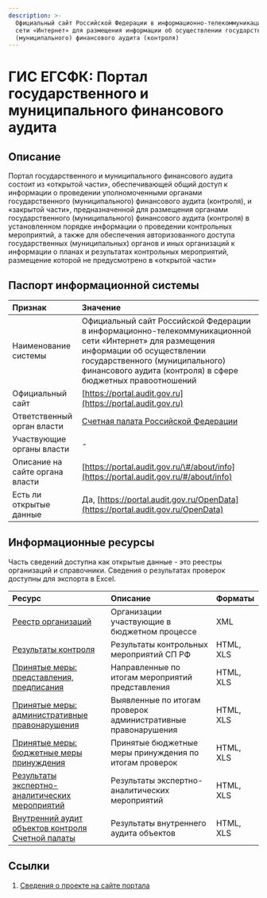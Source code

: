 ```yaml
---
description: >-
  Официальный сайт Российской Федерации в информационно-телекоммуникационной
  сети «Интернет» для размещения информации об осуществлении государственного
  (муниципального) финансового аудита (контроля)
---
```


# ГИС ЕГСФК: Портал государственного и муниципального финансового аудита

## Описание

Портал государственного и муниципального финансового аудита состоит из «открытой части», обеспечивающей общий доступ к информации о проведении уполномоченными органами государственного \(муниципального\) финансового аудита \(контроля\), и «закрытой части», предназначенной для размещения органами государственного \(муниципального\) финансового аудита \(контроля\) в установленном порядке информации о проведении контрольных мероприятий, а также для обеспечения авторизованного доступа государственных \(муниципальных\) органов и иных организаций к информации о планах и результатах контрольных мероприятий, размещение которой не предусмотрено в «открытой части» 

## Паспорт информационной системы

| Признак | Значение |
| :--- | :--- |
| Наименование системы | Официальный сайт Российской Федерации в информационно-телекоммуникационной сети «Интернет» для размещения информации об осуществлении государственного \(муниципального\) финансового аудита \(контроля\) в сфере бюджетных правоотношений |
| Официальный сайт | [https://portal.audit.gov.ru](https://portal.audit.gov.ru) |
| Ответственный орган власти |  [Счетная палата Российской Федерации](../../power/fed/bodies/auditgov.md) |
| Участвующие органы власти | - |
| Описание на сайте органа власти | [https://portal.audit.gov.ru/\#/about/info](https://portal.audit.gov.ru/#/about/info) |
| Есть ли открытые данные | Да, [https://portal.audit.gov.ru/OpenData](https://portal.audit.gov.ru/OpenData) |

## Информационные ресурсы

Часть сведений доступна как открытые данные - это реестры организаций и справочники. Сведения о результатах проверок доступны для экспорта в Excel.

| Ресурс | Описание | Форматы |
| :--- | :--- | :--- |
| [Реестр организаций](https://portal.audit.gov.ru/OpenData/7702166610-Reestr%20organizacij/version-64956702) | Организации участвующие в бюджетном процессе | XML |
| [Результаты контроля](https://portal.audit.gov.ru/#/audit-event) | Результаты контрольных мероприятий СП РФ | HTML, XLS |
| [Принятые меры: представления, предписания](https://portal.audit.gov.ru/#/submission-requirement) | Направленные по итогам мероприятий представления | HTML, XLS |
| [Принятые меры: административные правонарушения](https://portal.audit.gov.ru/#/administrative-responsibility) | Выявленные по итогам проверок административные  правонарушения | HTML, XLS |
| [Принятые меры: бюджетные меры принуждения](https://portal.audit.gov.ru/#/budget-enforcement-type) | Принятые бюджетные меры принуждения по итогам проверок | HTML, XLS |
| [Результаты экспертно-аналитических мероприятий](https://portal.audit.gov.ru/#/audit-event-expert-analytical) | Результаты экспертно-аналитических мероприятий | HTML, XLS |
| [Внутренний аудит объектов контроля Счетной палаты](https://portal.audit.gov.ru/#/internal-financial-audit-results/list) | Результаты внутреннего аудита объектов | HTML, XLS |

## Ссылки

1. [Сведения о проекте на сайте портала](https://portal.audit.gov.ru/#/about/info)

